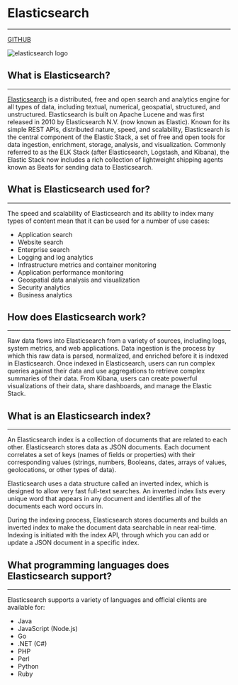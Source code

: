 # Elasticsearch
---
[GITHUB](https://github.com/elastic/elasticsearch)

![elasticsearch logo](https://static-www.elastic.co/v3/assets/bltefdd0b53724fa2ce/blt5ebe80fb665aef6b/5ea8c8f26b62d4563b6ecec2/brand-elasticsearch-220x130.svg)

## What is Elasticsearch?
---
[Elasticsearch](https://www.elastic.co/what-is/elasticsearch) is a distributed, free and open search and analytics engine for all types of data, including textual, numerical, geospatial, structured, and unstructured. Elasticsearch is built on Apache Lucene and was first released in 2010 by Elasticsearch N.V. (now known as Elastic). Known for its simple REST APIs, distributed nature, speed, and scalability, Elasticsearch is the central component of the Elastic Stack, a set of free and open tools for data ingestion, enrichment, storage, analysis, and visualization. Commonly referred to as the ELK Stack (after Elasticsearch, Logstash, and Kibana), the Elastic Stack now includes a rich collection of lightweight shipping agents known as Beats for sending data to Elasticsearch.

## What is Elasticsearch used for?
---
The speed and scalability of Elasticsearch and its ability to index many types of content mean that it can be used for a number of use cases:

- Application search
- Website search
- Enterprise search
- Logging and log analytics
- Infrastructure metrics and container monitoring
- Application performance monitoring
- Geospatial data analysis and visualization
- Security analytics
- Business analytics

## How does Elasticsearch work?
---
Raw data flows into Elasticsearch from a variety of sources, including logs, system metrics, and web applications. Data ingestion is the process by which this raw data is parsed, normalized, and enriched before it is indexed in Elasticsearch. Once indexed in Elasticsearch, users can run complex queries against their data and use aggregations to retrieve complex summaries of their data. From Kibana, users can create powerful visualizations of their data, share dashboards, and manage the Elastic Stack.

## What is an Elasticsearch index?
---
An Elasticsearch index is a collection of documents that are related to each other. Elasticsearch stores data as JSON documents. Each document correlates a set of keys (names of fields or properties) with their corresponding values (strings, numbers, Booleans, dates, arrays of values, geolocations, or other types of data).

Elasticsearch uses a data structure called an inverted index, which is designed to allow very fast full-text searches. An inverted index lists every unique word that appears in any document and identifies all of the documents each word occurs in.

During the indexing process, Elasticsearch stores documents and builds an inverted index to make the document data searchable in near real-time. Indexing is initiated with the index API, through which you can add or update a JSON document in a specific index.

## What programming languages does Elasticsearch support?
---
Elasticsearch supports a variety of languages and official clients are available for:

- Java
- JavaScript (Node.js)
- Go
- .NET (C#)
- PHP
- Perl
- Python
- Ruby
